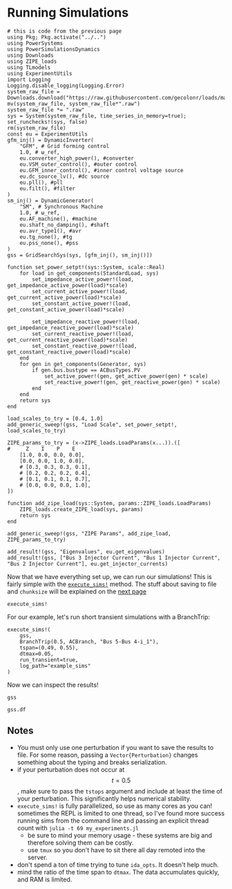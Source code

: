 # Running Simulations

```@setup 1
# this is code from the previous page
using Pkg; Pkg.activate("../..")
using PowerSystems
using PowerSimulationsDynamics
using Downloads
using ZIPE_loads
using TLmodels
using ExperimentUtils
import Logging
Logging.disable_logging(Logging.Error)
system_raw_file = Downloads.download("https://raw.githubusercontent.com/gecolonr/loads/main/data/raw_data/WSCC_9bus.raw");
mv(system_raw_file, system_raw_file*".raw")
system_raw_file *= ".raw"
sys = System(system_raw_file, time_series_in_memory=true);
set_runchecks!(sys, false)
rm(system_raw_file)
const eu = ExperimentUtils
gfm_inj() = DynamicInverter(
    "GFM", # Grid forming control
    1.0, # ω_ref,
    eu.converter_high_power(), #converter
    eu.VSM_outer_control(), #outer control
    eu.GFM_inner_control(), #inner control voltage source
    eu.dc_source_lv(), #dc source
    eu.pll(), #pll
    eu.filt(), #filter
)
sm_inj() = DynamicGenerator(
    "SM", # Synchronous Machine
    1.0, # ω_ref,
    eu.AF_machine(), #machine
    eu.shaft_no_damping(), #shaft
    eu.avr_type1(), #avr
    eu.tg_none(), #tg
    eu.pss_none(), #pss
)
gss = GridSearchSys(sys, [gfm_inj(), sm_inj()])

function set_power_setpt!(sys::System, scale::Real)
    for load in get_components(StandardLoad, sys)
        set_impedance_active_power!(load, get_impedance_active_power(load)*scale)
        set_current_active_power!(load, get_current_active_power(load)*scale)
        set_constant_active_power!(load, get_constant_active_power(load)*scale)
        
        set_impedance_reactive_power!(load, get_impedance_reactive_power(load)*scale)
        set_current_reactive_power!(load, get_current_reactive_power(load)*scale)
        set_constant_reactive_power!(load, get_constant_reactive_power(load)*scale)
    end
    for gen in get_components(Generator, sys)
        if gen.bus.bustype == ACBusTypes.PV
            set_active_power!(gen, get_active_power(gen) * scale)
            set_reactive_power!(gen, get_reactive_power(gen) * scale)
        end
    end
    return sys
end

load_scales_to_try = [0.4, 1.0]
add_generic_sweep!(gss, "Load Scale", set_power_setpt!, load_scales_to_try)

ZIPE_params_to_try = (x->ZIPE_loads.LoadParams(x...)).([
#     Z    I    P    E
    [1.0, 0.0, 0.0, 0.0],
    [0.0, 0.0, 1.0, 0.0],
    # [0.3, 0.3, 0.3, 0.1],
    # [0.2, 0.2, 0.2, 0.4],
    # [0.1, 0.1, 0.1, 0.7],
    # [0.0, 0.0, 0.0, 1.0],
])

function add_zipe_load(sys::System, params::ZIPE_loads.LoadParams)
    ZIPE_loads.create_ZIPE_load(sys, params)
    return sys
end

add_generic_sweep!(gss, "ZIPE Params", add_zipe_load, ZIPE_params_to_try)

add_result!(gss, "Eigenvalues", eu.get_eigenvalues)
add_result!(gss, ["Bus 3 Injector Current", "Bus 1 Injector Current", "Bus 2 Injector Current"], eu.get_injector_currents)

```

Now that we have everything set up, we can run our simulations! This is fairly simple with the [`execute_sims!`](@ref) method. The stuff about saving to file and `chunksize` will be explained on the [next page](saving.md)

```@docs; canonical=false
execute_sims!
```

For our example, let's run short transient simulations with a BranchTrip:

```@example 1
execute_sims!(
    gss, 
    BranchTrip(0.5, ACBranch, "Bus 5-Bus 4-i_1"), 
    tspan=(0.49, 0.55), 
    dtmax=0.05, 
    run_transient=true, 
    log_path="example_sims"
)
```

Now we can inspect the results!
```@example 1
gss
```
```@repl 1
gss.df
```

## Notes
 - You must only use one perturbation if you want to save the results to file. For some reason, passing a `Vector{Perturbation}` changes something about the typing and breaks serialization.
 - if your perturbation does not occur at $$t=0.5$$, make sure to pass the `tstops` argument and include at least the time of your perturbation. This significantly helps numerical stability.
 - `execute_sims!` is fully parallelized, so use as many cores as you can! sometimes the REPL is limited to one thread, so I've found more success running sims from the command line and passing an explicit thread count with `julia -t 69 my_experiments.jl`
    - be sure to mind your memory usage - these systems are big and therefore solving them can be costly.
    - use `tmux` so you don't have to sit there all day remoted into the server.
 - don't spend a ton of time trying to tune `ida_opts`. It doesn't help much.
 - mind the ratio of the time span to `dtmax`. The data accumulates quickly, and RAM is limited.